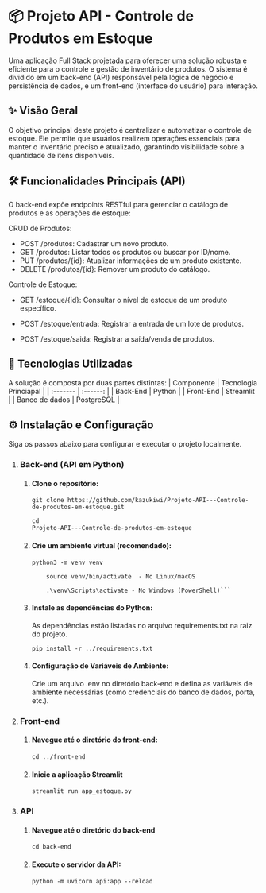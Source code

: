 # 📦 Projeto API - Controle de Produtos em Estoque
Uma aplicação Full Stack projetada para oferecer uma solução robusta e eficiente para o controle e gestão de inventário de produtos. O sistema é dividido em um back-end (API) responsável pela lógica de negócio e persistência de dados, e um front-end (interface do usuário) para interação.

## ✨ Visão Geral
O objetivo principal deste projeto é centralizar e automatizar o controle de estoque. Ele permite que usuários realizem operações essenciais para manter o inventário preciso e atualizado, garantindo visibilidade sobre a quantidade de itens disponíveis.

## 🛠️ Funcionalidades Principais (API)
O back-end expõe endpoints RESTful para gerenciar o catálogo de produtos e as operações de estoque:

CRUD de Produtos:

- POST /produtos: Cadastrar um novo produto.
- GET /produtos: Listar todos os produtos ou buscar por ID/nome.
- PUT /produtos/{id}: Atualizar informações de um produto existente.
- DELETE /produtos/{id}: Remover um produto do catálogo.

Controle de Estoque:

- GET /estoque/{id}: Consultar o nível de estoque de um produto específico.

- POST /estoque/entrada: Registrar a entrada de um lote de produtos.

- POST /estoque/saida: Registrar a saída/venda de produtos.

## 🚀 Tecnologias Utilizadas
A solução é composta por duas partes distintas:
| Componente | Tecnologia Princiapal | 
| :------- | :------: |
| Back-End     | Python   | 
| Front-End   | Streamlit   |
| Banco de dados      | PostgreSQL      |

## ⚙️ Instalação e Configuração
Siga os passos abaixo para configurar e executar o projeto localmente.

1. ###  Back-end (API em Python)

    1. #### Clone o repositório:
        ```
        git clone https://github.com/kazukiwi/Projeto-API---Controle-de-produtos-em-estoque.git

        cd 
        Projeto-API---Controle-de-produtos-em-estoque
        ```

    2. #### Crie um ambiente virtual (recomendado):
        ```
        python3 -m venv venv

            source venv/bin/activate  - No Linux/macOS

            .\venv\Scripts\activate - No Windows (PowerShell)```

    3. #### Instale as dependências do Python: 
        As dependências estão listadas no arquivo requirements.txt na raiz do projeto.

        ```pip install -r ../requirements.txt```

    4. #### Configuração de Variáveis de Ambiente: 
    
        Crie um arquivo .env no diretório back-end e defina as variáveis de ambiente necessárias (como credenciais do banco de dados, porta, etc.).

2. ### Front-end

    1. #### Navegue até o diretório do front-end:

        ```cd ../front-end```

    2. #### Inicie a aplicação Streamlit

        ```streamlit run app_estoque.py```

3. ### API

    1. #### Navegue até o diretório do back-end

        ```cd back-end```

    2. #### Execute o servidor da API:

        ```python -m uvicorn api:app --reload```


